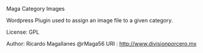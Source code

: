 Maga Category Images

Wordpress Plugin used to assign an image file to a given category.

License: GPL

Author: Ricardo Magallanes @rMaga56
URI : http://www.divisionporcero.mx
